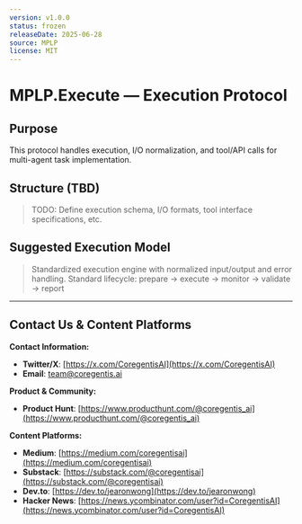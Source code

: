 ```yaml
---
version: v1.0.0
status: frozen
releaseDate: 2025-06-28
source: MPLP
license: MIT
---
```


# MPLP.Execute — Execution Protocol

## Purpose
This protocol handles execution, I/O normalization, and tool/API calls for multi-agent task implementation.

## Structure (TBD)
> TODO: Define execution schema, I/O formats, tool interface specifications, etc.

## Suggested Execution Model
> Standardized execution engine with normalized input/output and error handling.
> Standard lifecycle: prepare → execute → monitor → validate → report

---

## Contact Us & Content Platforms

**Contact Information:**
- **Twitter/X**: [https://x.com/CoregentisAI](https://x.com/CoregentisAI)
- **Email**: team@coregentis.ai

**Product & Community:**
- **Product Hunt**: [https://www.producthunt.com/@coregentis_ai](https://www.producthunt.com/@coregentis_ai)

**Content Platforms:**
- **Medium**: [https://medium.com/coregentisai](https://medium.com/coregentisai)
- **Substack**: [https://substack.com/@coregentisai](https://substack.com/@coregentisai)
- **Dev.to**: [https://dev.to/jearonwong](https://dev.to/jearonwong)
- **Hacker News**: [https://news.ycombinator.com/user?id=CoregentisAI](https://news.ycombinator.com/user?id=CoregentisAI)
